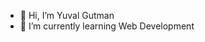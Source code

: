 - 👋 Hi, I’m Yuval Gutman
- 🌱 I’m currently learning Web Development
<!---
Yuval1Gutman/Yuval1Gutman is a ✨ special ✨ repository because its `README.md` (this file) appears on your GitHub profile.
You can click the Preview link to take a look at your changes.
--->
